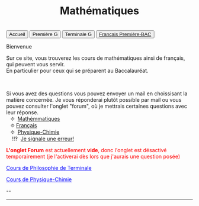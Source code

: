 <html>
 <title>Mathématiques</title>
 <head>
    <meta charset="utf-8"/>
    <link href="style.css" rel="stylesheet" type="text/css"/>
    <meta name="viewport" content="width=device-width, initial-scale=1">
    <link rel="stylesheet" href="https://www.w3schools.com/w3css/4/w3.css">
    <meta name="viewport" content="width=device-width, initial-scale=1" />
    <link rel="stylesheet" href="https://www.w3schools.com/w3css/4/w3.css" />
    <script src="s.js" data-import=""></script>
 </head>
 <body onload="body()">
 <center><h1 id="h1">Mathématiques</h1></center>
 <br>
 <div class="w3-container">
  
 </div>

 <div class="w3-bar w3-black">
  <button class="w3-bar-item w3-button" onclick="openCity('Ac')">Accueil</button>
  <!--<button class="w3-bar-item w3-button" onclick="openCity('Six')">Sixième</button>
  <button class="w3-bar-item w3-button" onclick="openCity('Cinq')">Cinquième</button>
  <button class="w3-bar-item w3-button" onclick="openCity('Quatre')">Quatrième</button>
  <button class="w3-bar-item w3-button" onclick="openCity('Trois')">Troisième</button>
  <button class="w3-bar-item w3-button" onclick="openCity('Seconde')">Seconde</button>-->
  <button class="w3-bar-item w3-button" onclick="openCity('Première')">Première G</button>
  <button class="w3-bar-item w3-button" onclick="openCity('Terminale')">Terminale G</button>
  <button class="w3-bar-item w3-button" onclick="openCity('Français')"><a href="https://23tr-an05.github.io/francais/">Français Première-BAC</a></button>
  <!-- <button class="w3-bar-item w3-button" onclick="openCity('Info')">Informatique</button>
  <button class="w3-bar-item w3-button" onclick="openCity('Forum')">Forum</button>-->
 </div>
 <div id="Ac" class="w3-container city">
  <p id="para2">Bienvenue</p>
  <p id="para3">Sur ce site, vous trouverez les cours de mathématiques ainsi de français, qui peuvent vous servir.<br> En particulier pour ceux qui se préparent au Baccalauréat.</p>
   <!-- <div style="border: 1px solid black; padding: 10px;">
       <p>Pour 8 mars, je vous presente:</p>
        <p style="float:right"><img src="image/Germain.jpeg" /></p><p><center><font id="para34" style="color:red;">Sophie Germain (1776-1831)</font></center><br><font id="para34">Sophie Germain était une mathématicienne et physicienne française, pionnière dans un domaine dominé par les hommes à son époque. Malgré les obstacles liés à son sexe, elle a fait d'importantes contributions, notamment en théorie des nombres et en élasticité. Elle est surtout connue pour ses travaux sur le dernier théorème de Fermat, qu'elle a abordé avec des méthodes innovantes, et pour ses recherches en physique, notamment sur les vibrations des corps élastiques. Elle a reçu la reconnaissance de mathématiciens comme Carl Friedrich Gauss, qui lui a adressé des lettres de soutien. Sophie Germain a brisé des barrières et a ouvert la voie pour les femmes dans les sciences. </font></p>
      <div style="clear:both"></div>
      <p style="float:left"><img src="image/Dubreil-Jacotin.jpg" /></p><p><center><font id="para34" style="color:red;">Marie-Louise Dubreil-Jacotin (1905-1972)</font><br><font id="para34"><i>Elle fut la première femme mathématicienne à devenir professeur d'Université en France.</i></font></center><br><font id="para34">Marie-Louise Dubreil-Jacotin (1905-1972) était une mathématicienne française de renom, notamment reconnue pour sa contribution à l'algèbre et à la théorie des groupes. Après avoir obtenu la deuxième place au concours d'entrée de l'École Normale Supérieure (ENS) en 1925, elle a poursuivi une carrière brillante dans le monde des mathématiques.
      <br>Lorsqu'elle a eu la deuxième place, elle est rétrogradée à la 21ème place, dont après les admis. Cet évènemnt rendu public par son amie en entrainant le changment des règles d'admission. 
      <br>
      En 1941, elle obtient un poste de maître de conférences à la Faculté des Sciences de l'Université de Paris, une position qui marquait un tournant important dans sa carrière. Elle y enseigne les mathématiques tout en continuant ses recherches. En 1943, elle est nommée professeur titulaire de la chaire de calcul différentiel et intégral  à la Faculté des Sciences de l'Université de Poitiers.<br>1954-1955, elle est nommée maître de conférences à la faculté des sciences de l'université de Paris en 1956, chargée de la préparation au concours d'agrégation féminine de mathématiques, puis professeure titulaire à titre personnel deux ans plus tard,où elle exerce jusqu'à la fin de sa carrière.
      <br>
      Parallèlement à son enseignement, Marie-Louise Dubreil-Jacotin soutient sa thèse en 1932, intitulée "Recherches sur les groupes de transformations", sous la direction de Évariste Galois. Cette thèse marquait une étape importante dans le développement de la théorie des groupes et a permis à Dubreil-Jacotin de se faire un nom dans le milieu scientifique.
      <br>Sa carrière fut marquée par des contributions importantes aux mathématiques, et elle est restée une figure influente dans le développement des mathématiques en France, en particulier pour avoir ouvert la voie aux femmes dans ce domaine.</font></p>
   <div style="clear:both"></div></div>-->
  <br>
   <div id="center">
      <p id="para33">Si vous avez des questions vous pouvez envoyer un mail en choissisant la matière concernée. Je vous réponderai plutôt possible par mail ou vous pouvez consulter l'onglet "forum", où je mettrais certaines questions avec leur réponse. 
       <br>&nbsp;&nbsp;&nbsp;⯑ &nbsp;<a title="Question" href="mailto:ozcelebialican2005@gmail.com?subject=J'ai une question%5BMat%5D&body=Ma%20question%20se%20porte%20sur%20les%20mathématiques%20(ne%20changez%20pas%20l'objet%20du%20mail).">Mathémmatiques</a>
       <br>&nbsp;&nbsp;&nbsp;⯑&nbsp;<a title="Question" href="mailto:ozcelebialican2005@gmail.com?subject=J'ai une question%5BFR%5D&body=Ma%20question%20se%20porte%20sur%20le%20français%20 (ne%20changez%20pas%20l'objet%20du%20mail).">Français</a>
       <br>&nbsp;&nbsp;&nbsp;⯑ &nbsp;<a title="Question" href="mailto:ozcelebialican2005@gmail.com?subject=J'ai une question%5BP-C%5D&body=Ma%20question%20se%20porte%20sur%20les%20Physique-Chimie%20(ne%20changez%20pas%20l'objet%20du%20mail).">Physique-Chimie</a>
       <br> &nbsp;&nbsp;&nbsp; ‼‽ &nbsp;<a title="Signaler une erreur" href="mailto:ozcelebialican2005@gmail.com?subject=%5BErreur%5D&body=
       (ne%20changez%20pas%20l'objet%20du%20mail).%0ADans%20l'onglet:%0ANom%20du%20fichier:%0AErreur:">Je signale une erreur!</a>
     </p></div>
     <p><font style="color:red"><b>L'onglet Forum</b> est actuellement <b>vide</b>, donc l'onglet est désactivé temporairement (je l'activerai dès lors que j'aurais une question posée)</font></p>
     <p id="para4"><a href="https://23tr-an05.github.io/filos/"><font style="color:#0000FF;"><u>Cours de Philosophie de Terminale</u></font></a></p>
     <p id="para4"><a href="https://23tr-an05.github.io/PC/"><font style="color:#0000FF;"><u>Cours de Physique-Chimie</u></font></a></p>
     <p>--</p> 
    <hr>
   </div>

   <!--
 <div id="Six" class="w3-container city" style="display:none">
   <p id="para1">Sixième</p>
   <p id="para3"><a href="mat/6e/Programme_6.pdf" dowload="" target="_blank"><font style="color:#0000FF;"><u> Programme de l'année</u></font> </a>et<a href="mat/6e/Edt.pdf" dowload="" target="_blank"><font style="color:#0000FF;"><u> Cahier de texte</u></font></a> </p>
    <p id="para6">📁 Chapitre 1:</p>
      <ul>
        <li><a href="mat/6e/Chp1/    " dowload="" target="_blank"><p id="para4">📄   </p></a></li>
        <li><a href="mat/6e/Chp1/    " dowload="" target="_blank"><p id="para4">📄   TD-</p></a></li>
        <li><a href="mat/6e/Chp1/    " dowload="" target="_blank"><p id="para4">📄   Correction-TD-</p></a></li>
        <li><a href="mat/6e/Chp1/    " dowload="" target="_blank"><p id="para4">📄   </p></a></li>
    </ul>
    <p id="para6">📁 Chapitre 2:</p>
     <ul>
        <li><a href="mat/6e/Chp1/    " dowload="" target="_blank"><p id="para4">📄   </p></a></li>
        <li><a href="mat/6e/Chp1/    " dowload="" target="_blank"><p id="para4">📄   TD-</p></a></li>
        <li><a href="mat/6e/Chp1/    " dowload="" target="_blank"><p id="para4">📄   Correction-TD-</p></a></li>
        <li><a href="mat/6e/Chp1/    " dowload="" target="_blank"><p id="para4">📄   </p></a></li>
    </ul>
   <hr> 
  </div>

 <div id="Cinq" class="w3-container city" style="display:none"> 
   <p id="para1">Cinquième</p>
   <p id="para3"><a href="mat/5e/Programme_5.pdf" dowload="" target="_blank"><font style="color:#0000FF;"><u> Programme de l'année</u></font> </a>et<a href="mat/5e/Edt.pdf" dowload="" target="_blank"><font style="color:#0000FF;"><u> Cahier de texte</u></font> </a></p>
   <p id="para6">📁 Chapitre 1:</p>
     <ul>
        <li><a href="mat/5e/Chp1/    " dowload="" target="_blank"><p id="para4">📄   </p></a></li>
       <li><a href="mat/5e/Chp1/    " dowload="" target="_blank"><p id="para4">📄   TD-</p></a></li>
        <li><a href="mat/5e/Chp1/    " dowload="" target="_blank"><p id="para4">📄   Correction-TD-</p></a></li>
       <li><a href="mat/5e/Chp1/    " dowload="" target="_blank"><p id="para4">📄   </p></a></li>
     </ul>
   <hr>
 </div>

 <div id="Quatre" class="w3-container city" style="display:none">
   <p id="para1">Quatrième</p>
   <p id="para3"><a href="mat/4e/Programme_4.pdf" dowload="" target="_blank"><font style="color:#0000FF;"><u> Programme de l'année</u></font></a> et<a href="mat/4e/Edt.pdf" dowload="" target="_blank"><font style="color:#0000FF;"><u> Cahier de texte</u></font></a> </p>
    <p id="para6">📁 Chapitre 1:</p>
     <ul>
        <li><a href="mat/4e/Chp1/    " dowload="" target="_blank"><p id="para4">📄   </p></a></li>
       <li><a href="mat/4e/Chp1/    " dowload="" target="_blank"><p id="para4">📄   TD-</p></a></li>
       <li><a href="mat/4e/Chp1/    " dowload="" target="_blank"><p id="para4">📄   Correction-TD-</p></a></li>
       <li><a href="mat/4e/Chp1/    " dowload="" target="_blank"><p id="para4">📄   </p></a></li>
     </ul>
   <hr>
 </div>

 <div id="Tois" class="w3-container city" style="display:none">
   <p id="para1">Troisième</p>
   <p id="para3"><a href="mat/6e/Programme_3.pdf" dowload="" target="_blank"><font style="color:#0000FF;"><u> Programme de l'année</u></font></a> et<a href="mat/3e/Edt.pdf" dowload="" target="_blank"><font style="color:#0000FF;"><u> Cahier de texte</u></font></a> </p>
   <p id="para6">📁 Chapitre 1:</p>
     <ul>
       <li><a href="mat/3e/Chp1/    " dowload="" target="_blank"><p id="para4">📄   </p></a></li>
       <li><a href="mat/3e/Chp1/    " dowload="" target="_blank"><p id="para4">📄   TD-</p></a></li>
       <li><a href="mat/3e/Chp1/    " dowload="" target="_blank"><p id="para4">📄   Correction-TD-</p></a></li>
       <li><a href="mat/3e/Chp1/    " dowload="" target="_blank"><p id="para4">📄   </p></a></li>
   </ul>
   <hr>
 </div>

 <div id="Seconde" class="w3-container city" style="display:none">
   <p id="para1">Seconde</p>
   <p id="para3"><a href="mat/2nde/Programme_2.pdf" dowload="" target="_blank"><font style="color:#0000FF;"><u> Programme de l'année</u></font>  </a>et<a href="mat/2nde/Edt.pdf" dowload="" target="_blank"><font style="color:#0000FF;"><u> Cahier de texte</u></font></a> </p>
   <p id="para6">📁 Chapitre 1:</p>
     <ul>
       <li><a href="mat/2nde/Chp1/    " dowload="" target="_blank"><p id="para4">📄   </p></a></li>
       <li><a href="mat/2nde/Chp1/    " dowload="" target="_blank"><p id="para4">📄   TD-</p></a></li>
       <li><a href="mat/2nde/Chp1/    " dowload="" target="_blank"><p id="para4">📄   Correction-TD-</p></a></li>
       <li><a href="mat/2nde/Chp1/    " dowload="" target="_blank"><p id="para4">📄   </p></a></li>
    </ul>
   <hr>
 </div>-->

 <div id="Première" class="w3-container city" style="display:none">
   <p id="para1">Première</p>
   <p id="para3"><a href="mat/1re/Programme-1re.pdf" dowload="" target="_blank"><font style="color:#0000FF;"><u> Programme de l'année</u></font></a> et<a href="mat/1re/Cahier_de_texte_1re.pdf" dowload="" target="_blank"><font style="color:#0000FF;"><u> Cahier de texte</u></font></a> </p>
   <!--<button onclick="myFunction('Demo101')" class="w3-button w3-block w3-white w3-left-align"><p id="para6">📁 Chapitre 1:</p></button>
      <div id="Demo101" class="w3-hide w3-container w3-light-grey"> 
     <ul>
       <li><a href="mat/1re/Chp1/    " dowload="" target="_blank"><p id="para4">📄   </p></a></li>
       <li><a href="mat/1re/Chp1/    " dowload="" target="_blank"><p id="para4">📄   TD-</p></a></li>
       <li><a href="mat/1re/Chp1/    " dowload="" target="_blank"><p id="para4">📄   Correction-TD-</p></a></li>
       <li><a href="mat/1re/Chp1/    " dowload="" target="_blank"><p id="para4">📄   </p></a></li>
    </ul></div>-->
    <button onclick="myFunction('Demo105')" class="w3-button w3-block w3-white w3-left-align"><p id="para6">📁 Chapitre 5 : Probabilités conditionnelles et indépendance</p></button>
      <div id="Demo105" class="w3-hide w3-container w3-light-grey"> 
     <ul>
       <li><a href="mat/1re/Chp5/cours-Probabilité-1.pdf   " dowload="" target="_blank"><p id="para4">📄   Cours - Probabilité conditionnelle et indépendance    </p></a></li>
       <li><a href="mat/1re/Chp5/TD5.pdf " dowload="" target="_blank"><p id="para4">📄   TD - Probabilité conditionnelle et indépendace </p></a></li>
       <li><a href="mat/1re/Chp5    " dowload="" target="_blank"><p id="para4">📄   Correction-TD- Probabilité conditionnelle et indépendace </p></a></li>
       <li><a href="mat/1re/Chp5/    " dowload="" target="_blank"><p id="para4">📄   Exercices - Probabilité conditionnelle et indépendace</p></a></li>
    </ul></div>
    <button onclick="myFunction('Demo109')" class="w3-button w3-block w3-white w3-left-align"><p id="para6">📁 Chapitre 9 : Variable aléatoire</p></button>
      <div id="Demo109" class="w3-hide w3-container w3-light-grey"> 
     <ul>
       <li><a href="mat/1re/Chp9/Probabilité- Variable_aléatoire.pdf   " dowload="" target="_blank"><p id="para4">📄   Cours - Variable aléatoire  </p></a></li>
       <li><a href="mat/1re/Chp9/TD_Varaible_aleatoire.pdf   " dowload="" target="_blank"><p id="para4">📄   TD - Variable aléatoire</p></a></li>
       <li><a href="mat/1re/Chp9/    " dowload="" target="_blank"><p id="para4">📄   Correction-TD- Variable aléatoire</p></a></li>
       <li><a href="mat/1re/Chp9/    " dowload="" target="_blank"><p id="para4">📄   Exercices - Variable aléatoire</p></a></li>
    </ul></div>
   <hr>
 </div>

 <div id="Terminale" class="w3-container city" style="display:none">
   <p id="para1">Terminale Générale</p>
   <p id="para3"><a href="mat/Tle/Programme-TleG.pdf" dowload="" target="_blank"><font style="color:#0000FF;"><u>Programme de l'année</u></font>  </a> et <a href="mat/Tle/Cahier_de_texte_Tle.pdf" dowload="" target="_blank"><font style="color:#0000FF;"><u>Cahier de texte</u></font></a> </p>
   <p id="para6">📁 Chapitre 0 : Le langage mathématiques et quelques notations</p>
    <ul>
       <li><a href="mat/Tle/0/Chapitre_0.pdf" dowload="" target="_blank"><p id="para4">📄  Cours- La récurrence</p></a></li>
    </ul>
    <!--<button onclick="myFunction('Demo1001')" class="w3-button w3-block w3-white w3-left-align"><p id="para6">📁 Chapitre 1 : Les Suites</p></button>
      <div id="Demo1001" class="w3-hide w3-container w3-light-grey"> 
     <ul>
       <li><a href="mat/Tle/  " dowload="" target="_blank"><p id="para4">📄   Cours - Suites  </p></a></li>
       <li><a href="mat/Tle/   " dowload="" target="_blank"><p id="para4">📄   TD - Les Suites</p></a></li>
       <li><a href="mat/1re/   " dowload="" target="_blank"><p id="para4">📄   Correction-TD- Les Suites</p></a></li>
       <li><a href="mat/1re/    " dowload="" target="_blank"><p id="para4">📄   Exercices - Les Suites</p></a></li>
    </ul></div>
    <button onclick="myFunction('Demo1002')" class="w3-button w3-block w3-white w3-left-align"><p id="para6">📁 Chapitre 2 :Les Fonctions 1- Limites, Continuité, Valeurs intermédiaire  </p></button>
      <div id="Demo1002" class="w3-hide w3-container w3-light-grey"> 
     <ul>
       <li><a href="mat/Tle " dowload="" target="_blank"><p id="para4">📄   Cours - Les Fonctions 1  </p></a></li>
       <li><a href="mat/Tle   " dowload="" target="_blank"><p id="para4">📄   TD - Les Fonctions 1 </p></a></li>
       <li><a href="mat/Tle    " dowload="" target="_blank"><p id="para4">📄   Correction-TD- Les Fonctions 1</p></a></li>
       <li><a href="mat/Tle    " dowload="" target="_blank"><p id="para4">📄   Exercices - Les Fonctions 1</p></a></li>
    </ul></div>
    <button onclick="myFunction('Demo1003')" class="w3-button w3-block w3-white w3-left-align"><p id="para6">📁 Chapitre 3 : Géométrie dans l’espace  </p></button>
      <div id="Demo1003" class="w3-hide w3-container w3-light-grey"> 
     <ul>
       <li><a href="mat/Tle   " dowload="" target="_blank"><p id="para4">📄   Cours - Géométrie dans l’espace   </p></a></li>
       <li><a href="mat/Tle   " dowload="" target="_blank"><p id="para4">📄   TD -Géométrie dans l’espace  </p></a></li>
       <li><a href="mat/Tle    " dowload="" target="_blank"><p id="para4">📄   Correction-TD- Géométrie dans l’espace </p></a></li>
       <li><a href="mat/Tle    " dowload="" target="_blank"><p id="para4">📄   Exercices - Géométrie dans l’espace  </p></a></li>
    </ul></div>
    <button onclick="myFunction('Demo1004')" class="w3-button w3-block w3-white w3-left-align"><p id="para6">📁 Chapitre 4 : Les Fonctions 2 – Convexité , Exponentielle e , Logarithme </p></button>
      <div id="Demo1004" class="w3-hide w3-container w3-light-grey"> 
     <ul>
       <li><a href="mat/Tle   " dowload="" target="_blank"><p id="para4">📄   Cours - Les Fonctions 2  </p></a></li>
       <li><a href="mat/Tle   " dowload="" target="_blank"><p id="para4">📄   TD - Les Fonctions 2</p></a></li>
       <li><a href="mat/Tle    " dowload="" target="_blank"><p id="para4">📄   Correction-TD- Les Fonctions 2</p></a></li>
       <li><a href="mat/Tle    " dowload="" target="_blank"><p id="para4">📄   Exercices - Les Fonctions 2</p></a></li>
    </ul></div>
    <button onclick="myFunction('Demo1005')" class="w3-button w3-block w3-white w3-left-align"><p id="para6">📁 Chapitre 5 : Probabilité 1 : Loi Binomiale  </p></button>
      <div id="Demo1005" class="w3-hide w3-container w3-light-grey"> 
     <ul>
       <li><a href="mat/Tle  " dowload="" target="_blank"><p id="para4">📄   Cours - Loi Binomiale    </p></a></li>
       <li><a href="mat/Tle   " dowload="" target="_blank"><p id="para4">📄   TD - Loi Binomiale  </p></a></li>
       <li><a href="mat/Tle    " dowload="" target="_blank"><p id="para4">📄   Correction-TD- Loi Binomiale </p></a></li>
       <li><a href="mat/Tle    " dowload="" target="_blank"><p id="para4">📄   Exercices - Loi Binomiale </p></a></li>
    </ul></div>
    <button onclick="myFunction('Demo1006')" class="w3-button w3-block w3-white w3-left-align"><p id="para6">📁 Chapitre 6 : Les Fonctions 3 : Intégrale </p></button>
      <div id="Demo1006" class="w3-hide w3-container w3-light-grey"> 
     <ul>
       <li><a href="mat/Tle   " dowload="" target="_blank"><p id="para4">📄   Cours -  Intégrale  </p></a></li>
       <li><a href="mat/Tle   " dowload="" target="_blank"><p id="para4">📄   TD - Intégrale  </p></a></li>
       <li><a href="mat/Tle    " dowload="" target="_blank"><p id="para4">📄   Correction-TD- Intégrale </p></a></li>
       <li><a href="mat/Tle    " dowload="" target="_blank"><p id="para4">📄   Exercices -  Intégrale</p></a></li>
    </ul></div>-->
   <p id="para6">📁 Chapitre 7: Équations différentielles</p>
    <ul>
       <li><a href="mat/Tle/ED/Cours-equations_differentielles.pdf" dowload="" target="_blank"><p id="para4">📄   Cours-Equations differentielles</p></a></li>
       <li><a href="mat/Tle/ED/TD-equations_differentielles.pdf" dowload="" target="_blank"><p id="para4">📄   TD-Equations differentielles</p></a></li>
       <li><a href="mat/Tle/ED/TD_correction.pdf" dowload="" target="_blank"><p id="para4">📄   Correction-Equations differentielles</p></a></li>
       <li><a href="mat/Tle/ED/ED_complement_PC.pdf" dowload=""  target="_blank"><p id="para4">📄  Complément du cours - Physique-chimie </p></a></li>
    </ul>
    <!--<button onclick="myFunction('Demo1008')" class="w3-button w3-block w3-white w3-left-align"><p id="para6">📁 Chapitre 8 : Probabilité 2 : Variables aléatoires </p></button>
      <div id="Demo1008" class="w3-hide w3-container w3-light-grey"> 
     <ul>
       <li><a href="mat/Tle   " dowload="" target="_blank"><p id="para4">📄   Cours -  Variables aléatoires  </p></a></li>
       <li><a href="mat/Tle   " dowload="" target="_blank"><p id="para4">📄   TD - Variables aléatoires  </p></a></li>
       <li><a href="mat/Tle    " dowload="" target="_blank"><p id="para4">📄   Correction-TD- Variables aléatoires </p></a></li>
       <li><a href="mat/Tle    " dowload="" target="_blank"><p id="para4">📄   Exercices - Variables aléatoires </p></a></li>
    </ul></div>
    <button onclick="myFunction('Demo1009')" class="w3-button w3-block w3-white w3-left-align"><p id="para6">📁 Chapitre 9 : Dénombrement  </p></button>
      <div id="Demo1009" class="w3-hide w3-container w3-light-grey"> 
     <ul>
       <li><a href="mat/Tle   " dowload="" target="_blank"><p id="para4">📄   Cours - Dénombrement    </p></a></li>
       <li><a href="mat/Tle   " dowload="" target="_blank"><p id="para4">📄   TD - Dénombrement   </p></a></li>
       <li><a href="mat/Tle    " dowload="" target="_blank"><p id="para4">📄   Correction-TD- Dénombrement   </p></a></li>
       <li><a href="mat/Tle    " dowload="" target="_blank"><p id="para4">📄   Exercices - Dénombrement  </p></a></li>
    </ul></div>
    <button onclick="myFunction('Demo10010')" class="w3-button w3-block w3-white w3-left-align"><p id="para6">📁 Chapitre 10 : Fonctions trigonométriques </p></button>
      <div id="Demo10010" class="w3-hide w3-container w3-light-grey"> 
     <ul>
       <li><a href="mat/Tle   " dowload="" target="_blank"><p id="para4">📄   Cours - Fonctions trigonométriques   </p></a></li>
       <li><a href="mat/Tle   " dowload="" target="_blank"><p id="para4">📄   TD - Fonctions trigonométriques </p></a></li>
       <li><a href="mat/Tle    " dowload="" target="_blank"><p id="para4">📄   Correction-TD- Fonctions trigonométriques  </p></a></li>
       <li><a href="mat/Tle    " dowload="" target="_blank"><p id="para4">📄   Exercices - Fonctions trigonométriques </p></a></li>
    </ul></div>
    <button onclick="myFunction('Demo10011')" class="w3-button w3-block w3-white w3-left-align"><p id="para6">📁 Chapitre 11 : Révisions  </p></button>
      <div id="Demo10011" class="w3-hide w3-container w3-light-grey"> 
     <ul>
       <li><a href="mat/Tle   " dowload="" target="_blank"><p id="para4">📄   Cours - Révisions    </p></a></li>
       <li><a href="mat/Tle   " dowload="" target="_blank"><p id="para4">📄   TD - Révisions  </p></a></li>
       <li><a href="mat/Tle    " dowload="" target="_blank"><p id="para4">📄   Correction-TD- Révisions   </p></a></li>
       <li><a href="mat/Tle    " dowload="" target="_blank"><p id="para4">📄   Exercices - Révisions  </p></a></li>
    </ul></div>
   <p></p>-->
   <hr>
 </div>
 <div id="Français" class="w3-container city" style="display:none"> <div class="w3-container">
   <center><p id="para1">Français- Première - BAC</p></center>
   <center><a href="https://23tr-an05.github.io/francais/">Cliquez ici pour accèder aux cours de français</a></center>



 <!--<div id="Info" class="w3-container city" style="display:none">
  <p id="para2">-</p>
  <p>--</p> 
  <hr>
 </div>-->
 <!--<div id="Forum" class="w3-container city" style="display:none">
  <p id="para2">-</p>
  <p>--</p> 
  <hr>
 </div>-->


 <!--hyperlien 
 <a href="fr/                    .pdf" dowload="" target="_blank">   #Français
 <a href="mat/                  .pdf" dowload="" target="_blank">       #Mathématiques 
 -->
 

 <!--🗂📙📗📘📚📕📔📒📝💻📓🖋️-->

 <script>
 function openCity(cityName) {
  var i;
  var x = document.getElementsByClassName("city");
  for (i = 0; i < x.length; i++) {
    x[i].style.display = "none";  
  }
  document.getElementById(cityName).style.display = "block";  
 }
 </script>
  <script>
 function myFunction(id) {
  var x = document.getElementById(id);
  if (x.className.indexOf("w3-show") == -1) {
    x.className += " w3-show";
    x.previousElementSibling.className = 
    x.previousElementSibling.className.replace("w3-white", "w3-yellow");
  } else { 
    x.className = x.className.replace(" w3-show", "");
    x.previousElementSibling.className = 
    x.previousElementSibling.className.replace("w3-yellow", "w3-white");
  }
 }
 </script>